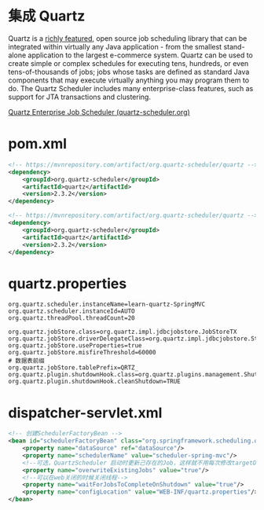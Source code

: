 # 集成 Quartz

Quartz is a [richly featured](http://www.quartz-scheduler.org/documentation/2.4.0-SNAPSHOT/introduction.html#features), open source job scheduling library that can be integrated within virtually any Java application - from the smallest stand-alone application to the largest e-commerce system. Quartz can be used to create simple or complex schedules for executing tens, hundreds, or even tens-of-thousands of jobs; jobs whose tasks are defined as standard Java components that may execute virtually anything you may program them to do. The Quartz Scheduler includes many enterprise-class features, such as support for JTA transactions and clustering.

[Quartz Enterprise Job Scheduler (quartz-scheduler.org)](http://www.quartz-scheduler.org/)

# pom.xml

```xml
<!-- https://mvnrepository.com/artifact/org.quartz-scheduler/quartz -->
<dependency>
    <groupId>org.quartz-scheduler</groupId>
    <artifactId>quartz</artifactId>
    <version>2.3.2</version>
</dependency>

<!-- https://mvnrepository.com/artifact/org.quartz-scheduler/quartz -->
<dependency>
    <groupId>org.quartz-scheduler</groupId>
    <artifactId>quartz</artifactId>
    <version>2.3.2</version>
</dependency>
```

# quartz.properties

```properties
org.quartz.scheduler.instanceName=learn-quartz-SpringMVC
org.quartz.scheduler.instanceId=AUTO
org.quartz.threadPool.threadCount=20

org.quartz.jobStore.class=org.quartz.impl.jdbcjobstore.JobStoreTX
org.quartz.jobStore.driverDelegateClass=org.quartz.impl.jdbcjobstore.StdJDBCDelegate
org.quartz.jobStore.useProperties=true
org.quartz.jobStore.misfireThreshold=60000
# 数据表前缀
org.quartz.jobStore.tablePrefix=QRTZ_
org.quartz.plugin.shutdownHook.class=org.quartz.plugins.management.ShutdownHookPlugin
org.quartz.plugin.shutdownHook.cleanShutdown=TRUE
```



# dispatcher-servlet.xml

```xml
<!-- 创建SchedulerFactoryBean -->  
<bean id="schedulerFactoryBean" class="org.springframework.scheduling.quartz.SchedulerFactoryBean">  
    <property name="dataSource" ref="dataSource"/>  
    <property name="schedulerName" value="scheduler-spring-mvc"/>  
    <!--可选，QuartzScheduler 启动时更新己存在的Job，这样就不用每次修改targetObject后删除qrtz_job_details表对应记录了 -->  
    <property name="overwriteExistingJobs" value="true"/>  
    <!--可以在web关闭的时候关闭线程-->  
    <property name="waitForJobsToCompleteOnShutdown" value="true"/>  
    <property name="configLocation" value="WEB-INF/quartz.properties"/>
</bean>
```

